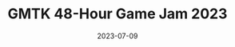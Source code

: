 ---
draft: false
title: GMTK 48-Hour Game Jam 2023
description: "A roles-reversed roguelike game made within 48 hours."
date: 2023-07-09
url: https://itch.io/jam/gmtk-2023/rate/2161904
tags: ["GameMaker Studio", "Game Design", "Teamwork", "Maze Generation"]
language: "GameMaker Studio"
language_color: text-green-500
image: "/images/thumbnails/gmtk2023.png"
---